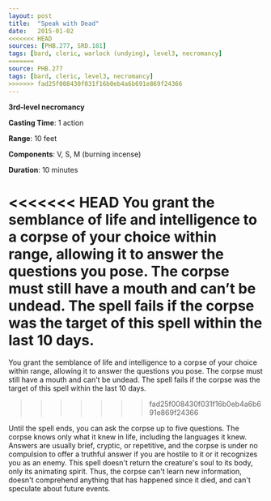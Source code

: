 ```yaml
---
layout: post
title:  "Speak with Dead"
date:   2015-01-02
<<<<<<< HEAD
sources: [PHB.277, SRD.181]
tags: [bard, cleric, warlock (undying), level3, necromancy]
=======
source: PHB.277
tags: [bard, cleric, level3, necromancy]
>>>>>>> fad25f008430f031f16b0eb4a6b691e869f24366
---
```


**3rd-level necromancy**

**Casting Time**: 1 action

**Range**: 10 feet

**Components**: V, S, M (burning incense)

**Duration**: 10 minutes

<<<<<<< HEAD
You grant the semblance of life and intelligence to a corpse of your choice within range, allowing it to answer the questions you pose. The corpse must still have a mouth and can’t be undead. The spell fails if the corpse was the target of this spell within the last 10 days.
=======
You grant the semblance of life and intelligence to a corpse of your choice within range, allowing it to answer the questions you pose. The corpse must still have a mouth and can't be undead. The spell fails if the corpse was the target of this spell within the last 10 days.
>>>>>>> fad25f008430f031f16b0eb4a6b691e869f24366

Until the spell ends, you can ask the corpse up to five questions. The corpse knows only what it knew in life, including the languages it knew. Answers are usually brief, cryptic, or repetitive, and the corpse is under no compulsion to offer a truthful answer if you are hostile to it or it recognizes you as an enemy. This spell doesn't return the creature's soul to its body, only its animating spirit. Thus, the corpse can't learn new information, doesn't comprehend anything that has happened since it died, and can't speculate about future events.
